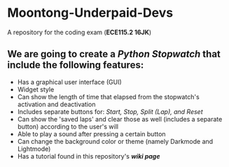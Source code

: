 # Moontong-Underpaid-Devs
A repository for the coding exam (**ECE115.2 16JK**)

## We are going to create a **_Python Stopwatch_** that include the following features:
  - Has a graphical user interface (GUI)
  - Widget style
  - Can show the length of time that elapsed from the stopwatch's activation and deactivation
  - Includes separate buttons for: _Start, Stop, Split (Lap), and Reset_
  - Can show the 'saved laps' and clear those as well (includes a separate button) according to the user's will
  - Able to play a sound after pressing a certain button
  - Can change the background color or theme (namely Darkmode and Lightmode)
  - Has a tutorial found in this repository's **_wiki page_**
